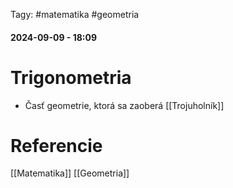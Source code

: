  Tagy: #matematika #geometria
#### 2024-09-09 - 18:09

# Trigonometria

- Časť geometrie, ktorá sa zaoberá  [[Trojuholník]]



# Referencie
[[Matematika]]
[[Geometria]]